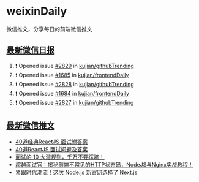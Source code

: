 # weixinDaily
微信推文，分享每日的前端微信推文

## [最新微信日报](https://github.com/kujian/weixinDaily/issues)

<!--START_SECTION:activity-->
1. ❗ Opened issue [#2829](https://github.com/kujian/githubTrending/issues/2829) in [kujian/githubTrending](https://github.com/kujian/githubTrending)
2. ❗ Opened issue [#1685](https://github.com/kujian/frontendDaily/issues/1685) in [kujian/frontendDaily](https://github.com/kujian/frontendDaily)
3. ❗ Opened issue [#2828](https://github.com/kujian/githubTrending/issues/2828) in [kujian/githubTrending](https://github.com/kujian/githubTrending)
4. ❗ Opened issue [#1684](https://github.com/kujian/frontendDaily/issues/1684) in [kujian/frontendDaily](https://github.com/kujian/frontendDaily)
5. ❗ Opened issue [#2827](https://github.com/kujian/githubTrending/issues/2827) in [kujian/githubTrending](https://github.com/kujian/githubTrending)
<!--END_SECTION:activity-->


## [最新微信推文](https://weixin.qdkfweb.cn/)

<!-- BLOG-POST-LIST:START -->
- [40道经典ReactJS 面试附答案](https://weixin.qdkfweb.cn/42038.html)
- [40道ReactJS 面试问题及答案](https://weixin.qdkfweb.cn/42054.html)
- [面试的 10 大潜规则，千万不要踩坑！](https://weixin.qdkfweb.cn/42055.html)
- [超越面试官：揭秘前端不常见的HTTP状态码，NodeJS与Nginx实战教程！](https://weixin.qdkfweb.cn/42029.html)
- [紧跟时代潮流！这次 Node.js 新官网选择了 Next.js](https://weixin.qdkfweb.cn/42035.html)
<!-- BLOG-POST-LIST:END -->
